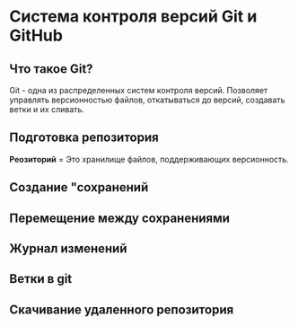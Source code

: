 # Система контроля версий Git и GitHub

## Что такое Git?
Git - одна из распределенных систем контроля версий. Позволяет управлять версионностью файлов, откатываться до версий, создавать ветки и их сливать.
## Подготовка репозитория
**Реозиторий** = Это хранилище файлов, поддерживающих версионность.
## Создание "сохранений 

## Перемещение между сохранениями 

## Журнал изменений

## Ветки в git

## Скачивание удаленного репозитория

